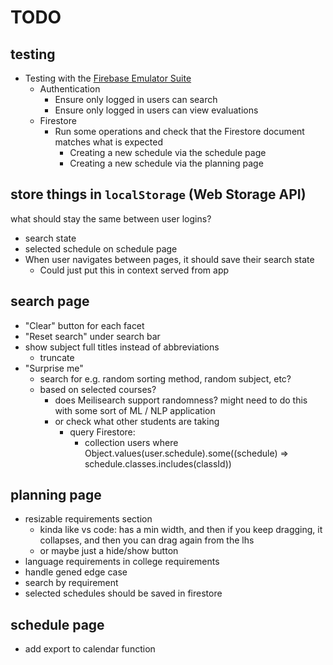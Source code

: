 # TODO

## testing

- Testing with the [Firebase Emulator Suite](https://firebase.google.com/docs/emulator-suite)
  - Authentication
    - Ensure only logged in users can search
    - Ensure only logged in users can view evaluations
  - Firestore
    - Run some operations and check that the Firestore document matches what is expected
      - Creating a new schedule via the schedule page
      - Creating a new schedule via the planning page

## store things in `localStorage` (Web Storage API)

what should stay the same between user logins?

- search state
- selected schedule on schedule page
- When user navigates between pages, it should save their search state
  - Could just put this in context served from app

## search page

- "Clear" button for each facet
- "Reset search" under search bar
- show subject full titles instead of abbreviations
  - truncate
- "Surprise me"
  - search for e.g. random sorting method, random subject, etc?
  - based on selected courses?
    - does Meilisearch support randomness? might need to do this with some sort of ML / NLP application
    - or check what other students are taking
      - query Firestore:
        - collection users where Object.values(user.schedule).some((schedule) => schedule.classes.includes(classId))

## planning page

- resizable requirements section
  - kinda like vs code: has a min width, and then if you keep dragging, it collapses, and then you can drag again from the lhs
  - or maybe just a hide/show button
- language requirements in college requirements
- handle gened edge case
- search by requirement
- selected schedules should be saved in firestore

## schedule page

- add export to calendar function
